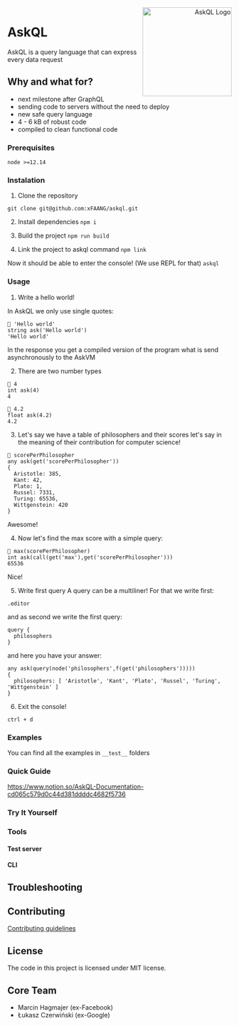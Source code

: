 <a href="https://askql.org" align="right">
  <img src="https://xfaang-assets.s3.eu-west-3.amazonaws.com/logo/askql-logo-OW-cut.png" align="right"
     title="AskQL Logo" width="200">
 </a>

# AskQL
AskQL is a query language that can express every data request

## Why and what for?

* next milestone after GraphQL
* sending code to servers without the need to deploy
* new safe query language
* 4 - 6 kB of robust code
* compiled to clean functional code

### Prerequisites

`node >=12.14 `


### Instalation
1. Clone the repository

`git clone git@github.com:xFAANG/askql.git`

2. Install dependencies
`npm i`

3. Build the project
`npm run build`


4. Link the project to askql command
`npm link`

Now it should be able to enter the console! (We use REPL for that) 
`askql`

### Usage

1. Write a hello world!

In AskQL we only use single quotes:

```
🦄 'Hello world'
string ask('Hello world')
'Hello world'
```

In the response you get a compiled version of the program what is send asynchronously to the AskVM

2. There are two number types

```
🦄 4
int ask(4)
4 
```

```
🦄 4.2
float ask(4.2)
4.2
```

3. Let's say we have a table of philosophers and their scores let's say in the meaning of their contribution for computer science!

```
🦄 scorePerPhilosopher
any ask(get('scorePerPhilosopher'))
{
  Aristotle: 385,
  Kant: 42,
  Plato: 1,
  Russel: 7331,
  Turing: 65536,
  Wittgenstein: 420
}
```
Awesome!

4. Now let's find the max score with a simple query:

```
🦄 max(scorePerPhilosopher)
int ask(call(get('max'),get('scorePerPhilosopher')))
65536
```
Nice!

5. Write first query
A query can be a multiliner! 
For that we write first:

`.editor`

and as second we write the first query:

```
query {
  philosophers
}
```

and here you have your answer:

```
any ask(query(node('philosophers',f(get('philosophers')))))
{
  philosophers: [ 'Aristotle', 'Kant', 'Plato', 'Russel', 'Turing', 'Wittgenstein' ]
}
```


6. Exit the console!

`ctrl + d`


### Examples

You can find all the examples in `__test__` folders

### Quick Guide
https://www.notion.so/AskQL-Documentation-cd065c579d0c44d381ddddc4682f5736

### Try It Yourself


### Tools
#### Test server
#### CLI

## Troubleshooting


## Contributing
[Contributing guidelines](https://github.com/xFAANG/askql/blob/master/CONTRIBUTING.md)

## License
The code in this project is licensed under MIT license.

## Core Team
- Marcin Hagmajer (ex-Facebook)
- Łukasz Czerwiński (ex-Google)

